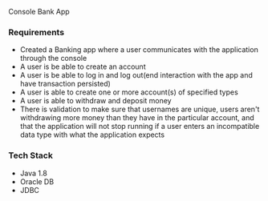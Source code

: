 Console Bank App

### Requirements

* Created a Banking app where a user communicates with the application through the console
* A user is be able to create an account
* A user is be able to log in and log out(end interaction with the app and have transaction persisted)
* A user is able to create one or more account(s) of specified types
* A user is able to withdraw and deposit money 
* There is validation to make sure that usernames are unique, users aren't withdrawing more money than they have in the particular 
account, and that the application will not stop running if a user enters an incompatible data type with what the application expects

### Tech Stack

* Java 1.8
* Oracle DB
* JDBC
